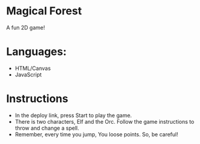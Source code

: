 # Magical Forest
A fun 2D game!

# Languages:
- HTML/Canvas
- JavaScript

# Instructions

- In the deploy link, press Start to play the game.
- There is two characters, Elf and the Orc. Follow the game instructions to throw and change a spell.
- Remember, every time you jump, You loose points. So, be careful!
